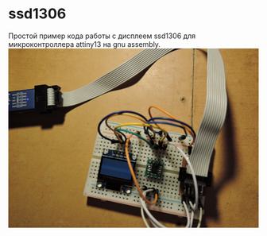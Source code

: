 # ssd1306
 Простой пример кода работы с дисплеем ssd1306
 для микроконтроллера attiny13 на gnu assembly.
![plot](anoldlab.png)
